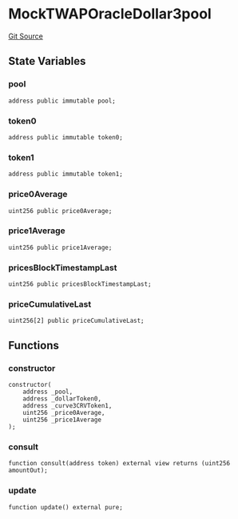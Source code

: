 # MockTWAPOracleDollar3pool
[Git Source](https://github.com/ubiquity/ubiquity-dollar/blob/66e97ec8763806fd714a23d6e8eaecfdd8d08108/src/dollar/mocks/MockTWAPOracleDollar3pool.sol)


## State Variables
### pool

```solidity
address public immutable pool;
```


### token0

```solidity
address public immutable token0;
```


### token1

```solidity
address public immutable token1;
```


### price0Average

```solidity
uint256 public price0Average;
```


### price1Average

```solidity
uint256 public price1Average;
```


### pricesBlockTimestampLast

```solidity
uint256 public pricesBlockTimestampLast;
```


### priceCumulativeLast

```solidity
uint256[2] public priceCumulativeLast;
```


## Functions
### constructor


```solidity
constructor(
    address _pool,
    address _dollarToken0,
    address _curve3CRVToken1,
    uint256 _price0Average,
    uint256 _price1Average
);
```

### consult


```solidity
function consult(address token) external view returns (uint256 amountOut);
```

### update


```solidity
function update() external pure;
```

